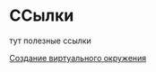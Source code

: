 # ССылки
тут полезные ссылки

[Создание виртуального окружения](https://docs.python.org/3/library/venv.html)